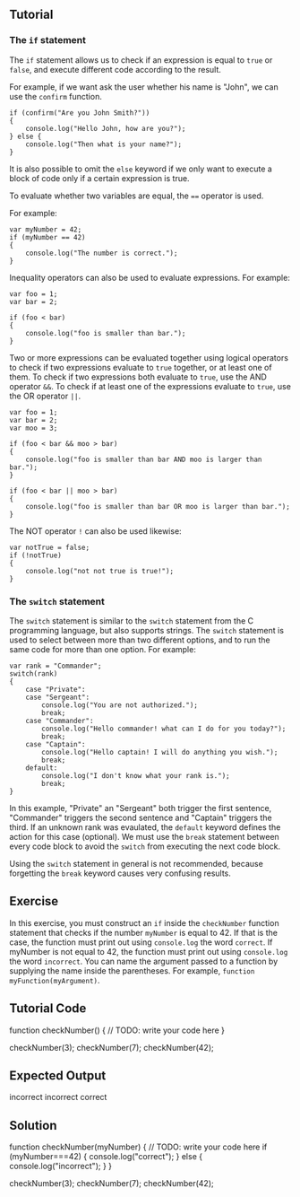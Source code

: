 Tutorial
--------

### The `if` statement

The `if` statement allows us to check if an expression is equal to `true` or `false`, and execute different code according to the result.

For example, if we want ask the user whether his name is "John", we can use the `confirm` function.

    if (confirm("Are you John Smith?"))
    {
        console.log("Hello John, how are you?");
    } else {
        console.log("Then what is your name?");
    }

It is also possible to omit the `else` keyword if we only want to execute a block of code only if a certain expression is true.

To evaluate whether two variables are equal, the `==` operator is used.

For example:

    var myNumber = 42;
    if (myNumber == 42)
    {
        console.log("The number is correct.");
    }

Inequality operators can also be used to evaluate expressions. For example:

    var foo = 1;
    var bar = 2;

    if (foo < bar)
    {
        console.log("foo is smaller than bar.");
    }

Two or more expressions can be evaluated together using logical operators to check if two expressions evaluate to `true` together, or at least one of them. To check if two expressions both evaluate to `true`, use the AND operator `&&`. To check if at least one of the expressions evaluate to `true`, use the OR operator `||`.

    var foo = 1;
    var bar = 2;
    var moo = 3;

    if (foo < bar && moo > bar)
    {
        console.log("foo is smaller than bar AND moo is larger than bar.");
    }

    if (foo < bar || moo > bar)
    {
        console.log("foo is smaller than bar OR moo is larger than bar.");
    }

The NOT operator `!` can also be used likewise:

    var notTrue = false;
    if (!notTrue)
    {
        console.log("not not true is true!");
    }

### The `switch` statement

The `switch` statement is similar to the `switch` statement from the C programming language, but also supports strings. The `switch` statement is used to select between more than two different options, and to run the same code for more than one option. For example:

    var rank = "Commander";
    switch(rank)
    {
        case "Private":
        case "Sergeant":
            console.log("You are not authorized.");
            break;
        case "Commander":
            console.log("Hello commander! what can I do for you today?");
            break;
        case "Captain":
            console.log("Hello captain! I will do anything you wish.");
            break;
        default:
            console.log("I don't know what your rank is.");
            break;
    }

In this example, "Private" an "Sergeant" both trigger the first sentence, "Commander" triggers the second sentence and "Captain" triggers the third. If an unknown rank was evaulated, the `default` keyword defines the action for this case (optional). We must use the `break` statement between every code block to avoid the `switch` from executing the next code block.

Using the `switch` statement in general is not recommended, because forgetting the `break` keyword causes very confusing results.

Exercise
--------

In this exercise, you must construct an `if` inside the `checkNumber` function statement that checks if the number `myNumber` is equal to 42. If that is the case, the function must print out using `console.log` the word `correct`. If myNumber is not equal to 42, the function must print out using `console.log` the word `incorrect`.  You can name the argument passed to a function by supplying the name inside the parentheses.  For example, `function myFunction(myArgument)`.

Tutorial Code
-------------

function checkNumber()
{
    // TODO: write your code here
}

checkNumber(3);
checkNumber(7);
checkNumber(42);

Expected Output
---------------

incorrect
incorrect
correct

Solution
--------

function checkNumber(myNumber)
{
    // TODO: write your code here
    if (myNumber===42)
    {
        console.log("correct");
    }
    else
    {
        console.log("incorrect");
    }
}

checkNumber(3);
checkNumber(7);
checkNumber(42);
